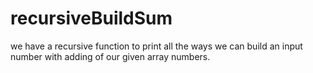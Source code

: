 # recursiveBuildSum
we have a recursive function to print all the ways we can build an input number with adding of our given array numbers.
